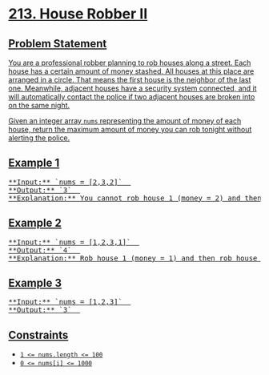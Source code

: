<h1><a href = "https://leetcode.com/problems/house-robber-ii/description/">213. House Robber II</h1>

## Problem Statement

You are a professional robber planning to rob houses along a street. Each house has a certain amount of money stashed. All houses at this place are arranged in a circle. That means the first house is the neighbor of the last one. Meanwhile, adjacent houses have a security system connected, and it will automatically contact the police if two adjacent houses are broken into on the same night.

Given an integer array `nums` representing the amount of money of each house, return the maximum amount of money you can rob tonight without alerting the police.

## Example 1
<pre>
**Input:** `nums = [2,3,2]`  
**Output:** `3`  
**Explanation:** You cannot rob house 1 (money = 2) and then rob house 3 (money = 2), because they are adjacent houses.
</pre>
## Example 2
<pre>
**Input:** `nums = [1,2,3,1]`  
**Output:** `4`  
**Explanation:** Rob house 1 (money = 1) and then rob house 3 (money = 3). Total amount you can rob = 1 + 3 = 4.
</pre>
## Example 3
<pre>
**Input:** `nums = [1,2,3]`  
**Output:** `3`  
</pre>
## Constraints

- `1 <= nums.length <= 100`
- `0 <= nums[i] <= 1000`
